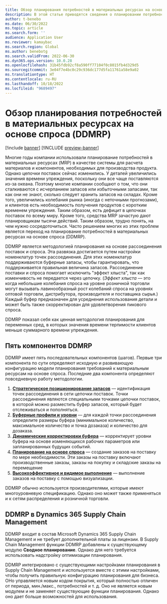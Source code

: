 ```yaml
---
title: Обзор планирования потребностей в материальных ресурсах на основе спроса (DDMRP)
description: В этой статье приводятся сведения о планировании потребностей в материальных ресурсах на основе спроса (DDMRP), методологии планирования, основанной на рассоединении поставок и спроса.
author: t-benebo
ms.date: 06/30/2022
ms.topic: article
ms.search.form: ''
audience: Application User
ms.reviewer: kamaybac
ms.search.region: Global
ms.author: benebotg
ms.search.validFrom: 2022-06-30
ms.dyn365.ops.version: 10.0.28
ms.openlocfilehash: 31b45fdb92cf8a590ff77104f0c8015fb4d329d5
ms.sourcegitcommit: 3e04f7e4bc0c29c936dc177d5fa11761a58e9a02
ms.translationtype: HT
ms.contentlocale: ru-RU
ms.lasthandoff: 10/18/2022
ms.locfileid: "9689497"
---
```

# <a name="demand-driven-material-requirements-planning-ddmrp-overview"></a>Обзор планирования потребностей в материальных ресурсах на основе спроса (DDMRP)

[!include [banner](../../includes/banner.md)]
[!INCLUDE [preview-banner](../../includes/preview-banner.md)]
<!-- KFM: Preview until further notice -->

Многие годы компании использовали планирование потребностей в материальных ресурсах (MRP) в качестве системы для расчета материалов и компонентов, необходимых для производства продукта. Однако цепочки поставок сейчас изменились. У деталей увеличились значения времени упреждения, поскольку они все чаще поставляются из-за океана. Поэтому многие компании сообщают о том, что они сталкиваются с исчерпанием запасов или избыточными запасами, так как они не знают, сколько следует хранить запасов на складах. Кроме того, увеличились колебания рынка (иногда с неточными прогнозами), и клиентов есть необходимость получения продуктов с коротким временем упреждения. Таким образом, есть дефицит в цепочках поставок по всему миру. Кроме того, средства MRP зачастую дают планировщикам тысячи действий. Таким образом, трудно понять, на чем нужно сосредоточиться. Часто решением многих из этих проблем является переход на планирование потребностей в материальных ресурсах на основе спроса (DDMRP).

DDMRP является методологией планирования на основе рассоединения поставок и спроса. Эта развязка достигается путем настройки номенклатур точек рассоединения. Для этих номенклатур поддерживаются буферные запасы, чтобы гарантировать, что поддерживается правильная величина запасов. Рассоединение поставки и спроса помогает исключить "эффект хлыста", так как изменчивость не передается через цепочку. (*Эффект хлыста* — это когда небольшие колебания спроса на уровне розничной торговли могут вызывать лавинообразный рост колебаний спроса на уровнях оптовой торговли, дистрибутора, производителя и поставщика сырья.) Каждый буфер предназначен для усреднения использования детали и может быть также скорректирован для удовлетворения пикового спроса.

DDMRP показал себя как ценная методология планирования для переменных сред, в которых значения времени терпимости клиентов меньше суммарного времени упреждения.

## <a name="the-five-components-of-ddmrp"></a>Пять компонентов DDMRP

DDMRP имеет пять последовательных компонентов (шагов). Первые три компонента по сути определяют исходную и развивающую конфигурацию модели планирования требований к материальным ресурсам на основе спроса. Последние два компонента определяют повседневную работу методологии.

1. **[Стратегическое позиционирование запасов](ddmrp-inventory-positioning.md)** — идентификация точек рассоединения в сети цепочки поставок. Точки рассоединения являются специальными точками цепочки поставок, в которой можно разместить буфер запасов, который будет отслеживаться и пополняться.
2. **[Буферные профили и уровни](ddmrp-buffer-profile-and-levels.md)** — для каждой точки рассоединения определите размеры буфера (минимальное количество, максимальное количество и точка дозаказа) и количество для дозаказа.
3. **[Динамические корректировки буфера](ddmrp-buffer-profile-and-levels.md#dynamic-adjustments)** — корректирует уровни буфера на основе изменяющихся рабочих параметров или запланированных будущих событий.
4. **[Планирование на основе спроса](ddmrp-planning.md)** — создание заказов на поставку по мере необходимости. Эти заказы на поставку включают производственные заказы, заказы на покупку и складские заказы на перемещение
5. **[Высокоэффективное и видимое выполнение](ddmrp-visual-and-collaborative-execution.md)** — выполнение заказов на поставку с помощью визуализации.

DDMRP обычно используется производителями, которые имеют многоуровневую спецификацию. Однако оно может также применяться и к сетям распределения и розничной торговли.

## <a name="ddmrp-in-dynamics-365-supply-chain-management"></a>DDMRP в Dynamics 365 Supply Chain Management

DDMRP входит в состав Microsoft Dynamics 365 Supply Chain Management и не требует дополнительной платы за лицензии. В Supply Chain Management функции DDMRP добавлены к существующему модулю **Сводное планирование**. Однако для него требуется использовать надстройку оптимизации планирования. 

DDMRP интегрировано с существующими настройками планирования в Supply Chain Management и используется вместе с этими настройками, чтобы получить правильную конфигурацию планирования для бизнеса. ОНо управляется новым кодом покрытия, который полностью отличен от периода, мин./макс., потребностей и т. д. Оно не является новым модулем и не заменяет существующие функции планирования. Однако оно дает больше возможностей для использования.
